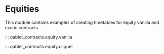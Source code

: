 # Equities

This module contains examples of creating timetables for equity vanilla and exotic contracts.


::: qablet_contracts.equity.vanilla

::: qablet_contracts.equity.cliquet
